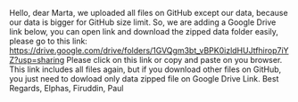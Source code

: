 Hello, dear Marta, we uploaded all files on GitHub except our data, because our data is bigger for GitHub size limit. So, we are adding a Google Drive link below, you can open link and download the zipped data folder easily,
please go to this link:
https://drive.google.com/drive/folders/1GVQgm3bt_vBPK0izldHUJtfhirop7iYZ?usp=sharing
Please click on this link or copy and paste on you browser. This link includes all files again, but if you download other files on GitHub, you just need to dowload only data zipped file on Google Drive Link.
Best Regards,
Elphas, Firuddin, Paul
